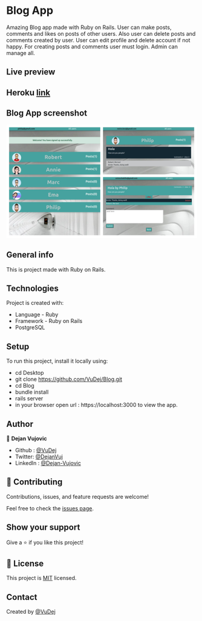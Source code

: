 # Blog App
Amazing Blog app made with Ruby on Rails. User can make posts, comments and likes on posts of other users. Also user can delete posts and comments created by user. User can edit profile and delete account if not happy. For creating posts and comments user must login. Admin can manage all.

## Live preview
  ## Heroku [link](https://blog-dejan-rails.herokuapp.com/)


## Blog App screenshot
![Screenshot](app/assets/images/screenshot.jpg)


## General info
This is project made with Ruby on Rails.

 ## Technologies
Project is created with:
* Language - Ruby
* Framework - Ruby on Rails
* PostgreSQL

## Setup
To run this project, install it locally using:
- cd Desktop
- git clone https://github.com/VuDej/Blog.git
- cd Blog
- bundle install
- rails server
- in your browser open url : https://localhost:3000 to view the app.

## Author

👤 **Dejan Vujovic**

- Github : [@VuDej](https://github.com/VuDej)
- Twitter: [@DejanVuj](https://twitter.com/DejanVuj)
- LinkedIn : [@Dejan-Vujovic](https://www.linkedin.com/in/dejan-vujovic-5a0672225/)



## 🤝 Contributing

Contributions, issues, and feature requests are welcome!

Feel free to check the [issues page](https://github.com/VuDej/School-Library-Ruby/issues/1).

## Show your support

Give a ⭐️ if you like this project!

## 📝 License

This project is [MIT](LICENSE) licensed.

## Contact
Created by [@VuDej](https://github.com/VuDej)
